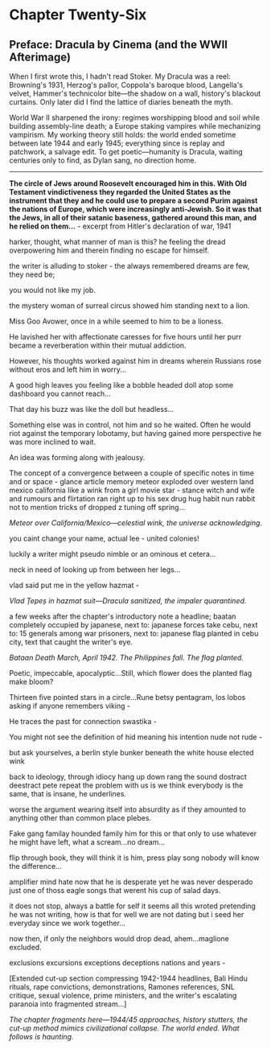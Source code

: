 # Chapter Twenty-Six

## Preface: Dracula by Cinema (and the WWII Afterimage)

When I first wrote this, I hadn't read Stoker. My Dracula was a reel: Browning's 1931, Herzog's pallor, Coppola's baroque blood, Langella's velvet, Hammer's technicolor bite—the shadow on a wall, history's blackout curtains. Only later did I find the lattice of diaries beneath the myth.

World War II sharpened the irony: regimes worshipping blood and soil while building assembly-line death; a Europe staking vampires while mechanizing vampirism. My working theory still holds: the world ended sometime between late 1944 and early 1945; everything since is replay and patchwork, a salvage edit. To get poetic—humanity is Dracula, waiting centuries only to find, as Dylan sang, no direction home.

---

**The circle of Jews around Roosevelt encouraged him in this. With Old Testament vindictiveness they regarded the United States as the instrument that they and he could use to prepare a second Purim against the nations of Europe, which were increasingly anti-Jewish. So it was that the Jews, in all of their satanic baseness, gathered around this man, and he relied on them...** - excerpt from Hitler's declaration of war, 1941

harker, thought, what manner of man is this? he feeling the dread overpowering him and therein finding no escape for himself.

the writer is alluding to stoker - the always remembered dreams are few, they need be;

you would not like my job.

the mystery woman of surreal  circus showed him standing next to a lion.

Miss Goo Avower, once in a while seemed to him to be a lioness. 

He lavished her with affectionate caresses for five hours until her purr became a reverberation within their mutual addiction.

However, his thoughts worked against him in dreams wherein Russians rose without eros and left him in worry...

A good high leaves you feeling like a bobble headed doll atop some dashboard you cannot reach...

That day his buzz was like the doll but headless...

Something else was in control, not him and so he waited. Often he would riot against the temporary lobotamy, but having gained more perspective he was more inclined to wait. 

An idea was forming along with jealousy.

The concept of a convergence between a couple of specific notes in time and or space - glance article memory meteor exploded over western land mexico california like a wink from a girl movie star - stance witch and wife and rumours and flirtation ran right up to his sex drug hug habit nun rabbit not to mention tricks of dropped z tuning off spring...

*Meteor over California/Mexico—celestial wink, the universe acknowledging.*

you caint change your name, actual lee - united colonies! 

luckily a writer might pseudo nimble or an ominous et cetera...

neck in need of looking up from between her legs...

vlad said put me in the yellow hazmat -

*Vlad Țepeș in hazmat suit—Dracula sanitized, the impaler quarantined.*

a few weeks after the chapter's introductory note a headline; baatan completely occupied by japanese, next to: japanese forces take cebu, next to: 15 generals among war prisoners, next to: japanese flag planted in cebu city, text that caught the writer's eye.

*Bataan Death March, April 1942. The Philippines fall. The flag planted.*

Poetic, impeccable, apocalyptic...Still, which flower does the planted flag make bloom?

Thirteen five pointed stars in a circle...Rune betsy pentagram, los lobos asking if anyone remembers viking - 

He traces the past for connection swastika -

You might not see the definition of hid meaning his intention nude not rude -

but ask yourselves, a berlin style bunker beneath the white house elected wink

back to ideology, through idiocy hang up down rang the sound dostract deestract pete repeat the problem with us is we think everybody is the same, that is insane, he underlines.

worse the argument wearing itself into absurdity as if they amounted to anything other than common place plebes.

Fake gang familay hounded family him for this or that only to use whatever he might have left, what a scream...no dream...

flip through book, they will think it is him, press play song nobody will know the difference...

amplifier mind hate now that he is desperate yet he was never desperado just one of thoss eagle songs that werent his cup of salad days.

it does not stop, always a battle for self it seems all this wroted pretending he was not writing, how is that for well we are not dating but i seed her everyday since we work together...

now then, if only the neighbors would drop dead, ahem...maglione excluded.

exclusions excursions exceptions deceptions nations and years -

[Extended cut-up section compressing 1942-1944 headlines, Bali Hindu rituals, rape convictions, demonstrations, Ramones references, SNL critique, sexual violence, prime ministers, and the writer's escalating paranoia into fragmented stream...]

*The chapter fragments here—1944/45 approaches, history stutters, the cut-up method mimics civilizational collapse. The world ended. What follows is haunting.*
